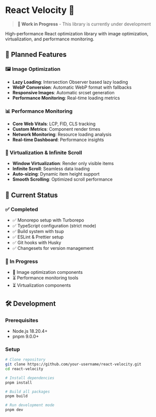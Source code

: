 # React Velocity 🚀

> **🚧 Work in Progress** - This library is currently under development

High-performance React optimization library with image optimization, virtualization, and performance monitoring.

## 🎯 Planned Features

### 🖼️ Image Optimization

- **Lazy Loading**: Intersection Observer based lazy loading
- **WebP Conversion**: Automatic WebP format with fallbacks
- **Responsive Images**: Automatic srcset generation
- **Performance Monitoring**: Real-time loading metrics

### 📊 Performance Monitoring

- **Core Web Vitals**: LCP, FID, CLS tracking
- **Custom Metrics**: Component render times
- **Network Monitoring**: Resource loading analysis
- **Real-time Dashboard**: Performance insights

### 🔄 Virtualization & Infinite Scroll

- **Window Virtualization**: Render only visible items
- **Infinite Scroll**: Seamless data loading
- **Auto-sizing**: Dynamic item height support
- **Smooth Scrolling**: Optimized scroll performance

## 🚀 Current Status

### ✅ Completed

- ✅ Monorepo setup with Turborepo
- ✅ TypeScript configuration (strict mode)
- ✅ Build system with tsup
- ✅ ESLint & Prettier setup
- ✅ Git hooks with Husky
- ✅ Changesets for version management

### 🔄 In Progress

- 🔄 Image optimization components
- ⏳ Performance monitoring tools
- ⏳ Virtualization components

## 🛠️ Development

### Prerequisites

- Node.js 18.20.4+
- pnpm 9.0.0+

### Setup

```bash
# Clone repository
git clone https://github.com/your-username/react-velocity.git
cd react-velocity

# Install dependencies
pnpm install

# Build all packages
pnpm build

# Run development mode
pnpm dev

```
